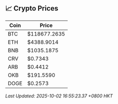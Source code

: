 ## 📈 Crypto Prices

| Coin | Price |
| ---- | ----- |
| BTC | $118677.2635 |
| ETH | $4388.9014 |
| BNB | $1035.1875 |
| CRV | $0.7343 |
| ARB | $0.4412 |
| OKB | $191.5590 |
| DOGE | $0.2573 |

_Last Updated: 2025-10-02 16:55:23.37 +0800 HKT_